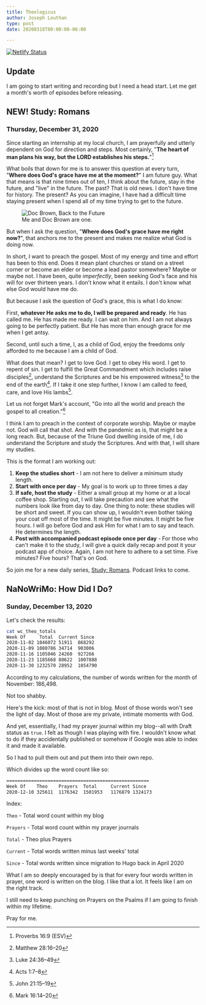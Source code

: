 ```yaml
---
title: Theologicus
author: Joseph Louthan
type: post
date: 20200318T00:00:00-06:00

---
```

[![Netlify Status](https://api.netlify.com/api/v1/badges/68eb3540-2cf6-42c3-be87-cac7f1289a57/deploy-status)](https://app.netlify.com/sites/festive-hopper-1abe84/deploys)

## Update

I am going to start writing and recording but I need a head start. Let me get a month's worth of episodes before releasing.

## NEW! Study: Romans

### Thursday, December 31, 2020

Since starting an internship at my local church, I am prayerfully and utterly dependent on God for direction and steps. Most certainly, "**The heart of man plans his way, but the LORD establishes his steps.**"[^1]

What boils that down for me is to answer this question at every turn, "**Where does God's grace have me at the moment?**" I am future guy. What that means is that nine times out of ten, I think about the future, stay in the future, and "live" in the future. The past? That is old news. I don't have time for history. The present? As you can imagine, I have had a difficult time staying present when I spend all of my time trying to get to the future.

<figure>
    <img src='https://theologic.us/images/doc-brown.png' alt='Doc Brown, Back to the Future' />
    <figcaption>Me and Doc Brown are one.</figcaption>
</figure>

But when I ask the question, "**Where does God's grace have me right now?**", that anchors me to the present and makes me realize what God is doing now.

In short, I want to preach the gospel. Most of my energy and time and effort has been to this end. Does it mean plant churches or stand on a street corner or become an elder or become a lead pastor somewhere? Maybe or maybe not. I have been, quite *imperfectly*, been seeking God's face and his will for over thirteen years. I don't know what it entails. I don't know what else God would have me do.

But because I ask the question of God's grace, this is what I do know:

First, **whatever He asks me to do, I will be prepared and ready**. He has called me. He has made me ready. I can wait on him. And I am not always going to be perfectly patient. But He has more than enough grace for me when I get antsy.

Second, until such a time, I, as a child of God, enjoy the freedoms only afforded to me because I am a child of God.

What does that mean? I get to love God. I get to obey His word. I get to repent of sin. I get to fulfill the Great Commandment which includes raise disciples[^2], understand the Scriptures and be his empowered witness[^4] to the end of the earth[^5]. If I take it one step further, I know I am called to feed, care, and love His lambs[^6].

Let us not forget Mark's account, "Go into all the world and preach the gospel to all creation."[^3]

I think I am to preach in the context of corporate worship. Maybe or maybe not. God will call that shot. And with the pandemic as is, that might be a long reach. But, because of the Triune God dwelling inside of me, I do understand the Scripture and study the Scriptures. And with that, I will share my studies.

This is the format I am working out:

1. **Keep the studies short** - I am not here to deliver a minimum study length.
2. **Start with once per day** - My goal is to work up to three times a day
3. **If safe, host the study** - Either a small group at my home or at a local coffee shop. Starting out, I will take precaution and see what the numbers look like from day to day. One thing to note: these studies will be short and sweet. If you can show up, I wouldn't even bother taking your coat off most of the time. It might be five minutes. It might be five hours. I will go before God and ask Him for what I am to say and teach.  He determines the length.
4. **Post with accompanied podcast episode once per day** - For those who can't make it to the study, I will give a quick daily recap and post it your podcast app of choice.  Again, I am not here to adhere to a set time. Five minutes? Five hours? That's on God.

So join me for a new daily series, [Study: Romans](https://theologic.us/tags/bible-study-romans/). Podcast links to come.

[^1]: Proverbs 16:9 (ESV)
[^2]: Matthew 28:16–20
[^3]: Mark 16:14–20
[^4]: Luke 24:36–49
[^5]: Acts 1:7–8
[^6]: John 21:15–19

## NaNoWriMo: How Did I Do?

### Sunday, December 13, 2020

Let's check the results:

```zsh
cat wc_theo_totals
Week Of	    Total  Current Since
2020-11-02 1046072 51911  868292
2020-11-09 1080786 34714  903006
2020-11-16 1105046 24260  927266
2020-11-23 1185668 80622  1007888
2020-11-30 1232570 28952  1054790
```

According to my calculations, the number of words written for the month of November: 186,498.

Not too shabby.

Here's the kick: most of that is not in blog. Most of those words won't see the light of day. Most of those are my private, intimate moments with God.

And yet, essentially, I had my prayer journal within my blog--all with Draft status as `true`.  I felt as though I was playing with fire. I wouldn't know what to do if they accidentally published or somehow if Google was able to index it and made it available.

So I had to pull them out and put them into their own repo.

Which divides up the word count like so:

```zsh
====================================================
Week Of    Theo    Prayers  Total     Current Since
2020-12-10 325611  1176342  1501953   1176879 1324173
```

Index:

`Theo` - Total word count within my blog

`Prayers` - Total word count within my prayer journals

`Total` - Theo plus Prayers

`Current` - Total words written minus last weeks' total

`Since` - Total words written since migration to Hugo back in April 2020

What I am so deeply encouraged by is that for every four words written in prayer, one word is written on the blog. I like that a lot. It feels like I am on the right track.

I still need to keep punching on Prayers on the Psalms if I am going to finish within my lifetime.

Pray for me.
